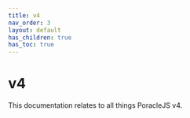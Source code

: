 ```yaml
---
title: v4
nav_order: 3
layout: default
has_children: true
has_toc: true
---
```


# v4
This documentation relates to all things PoracleJS v4.
